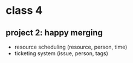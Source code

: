 # class 4

## project 2: happy merging

* resource scheduling (resource, person, time)
* ticketing system (issue, person, tags)